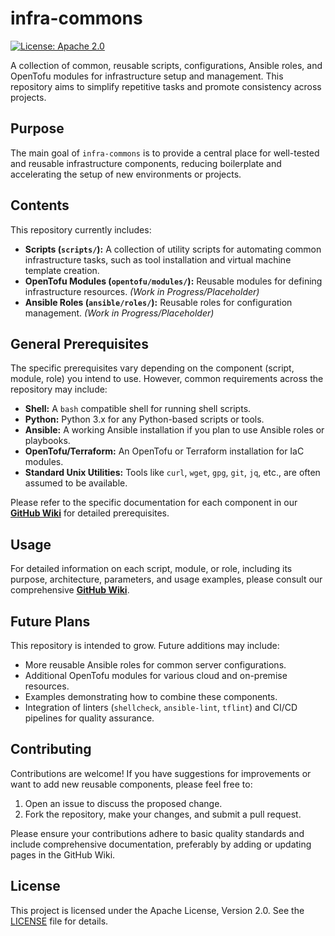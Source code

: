 # infra-commons

[![License: Apache 2.0](https://img.shields.io/badge/License-Apache%202.0-blue.svg)](http://www.apache.org/licenses/LICENSE-2.0)

A collection of common, reusable scripts, configurations, Ansible roles, and OpenTofu modules for infrastructure setup and management. This repository aims to simplify repetitive tasks and promote consistency across projects.

## Purpose

The main goal of `infra-commons` is to provide a central place for well-tested and reusable infrastructure components, reducing boilerplate and accelerating the setup of new environments or projects.

## Contents

This repository currently includes:

* **Scripts (`scripts/`):** A collection of utility scripts for automating common infrastructure tasks, such as tool installation and virtual machine template creation.
* **OpenTofu Modules (`opentofu/modules/`):** Reusable modules for defining infrastructure resources. *(Work in Progress/Placeholder)*
* **Ansible Roles (`ansible/roles/`):** Reusable roles for configuration management. *(Work in Progress/Placeholder)*

## General Prerequisites

The specific prerequisites vary depending on the component (script, module, role) you intend to use. However, common requirements across the repository may include:

* **Shell:** A `bash` compatible shell for running shell scripts.
* **Python:** Python 3.x for any Python-based scripts or tools.
* **Ansible:** A working Ansible installation if you plan to use Ansible roles or playbooks.
* **OpenTofu/Terraform:** An OpenTofu or Terraform installation for IaC modules.
* **Standard Unix Utilities:** Tools like `curl`, `wget`, `gpg`, `git`, `jq`, etc., are often assumed to be available.

Please refer to the specific documentation for each component in our **[GitHub Wiki](https://github.com/os4-dev/infra-commons/wiki)** for detailed prerequisites.

## Usage

For detailed information on each script, module, or role, including its purpose, architecture, parameters, and usage examples, please consult our comprehensive **[GitHub Wiki](https://github.com/os4-dev/infra-commons/wiki)**.

## Future Plans

This repository is intended to grow. Future additions may include:

* More reusable Ansible roles for common server configurations.
* Additional OpenTofu modules for various cloud and on-premise resources.
* Examples demonstrating how to combine these components.
* Integration of linters (`shellcheck`, `ansible-lint`, `tflint`) and CI/CD pipelines for quality assurance.

## Contributing

Contributions are welcome! If you have suggestions for improvements or want to add new reusable components, please feel free to:

1.  Open an issue to discuss the proposed change.
2.  Fork the repository, make your changes, and submit a pull request.

Please ensure your contributions adhere to basic quality standards and include comprehensive documentation, preferably by adding or updating pages in the GitHub Wiki.

## License

This project is licensed under the Apache License, Version 2.0. See the [LICENSE](LICENSE) file for details.
